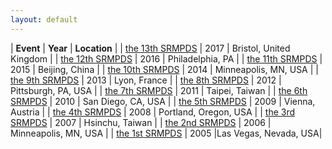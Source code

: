 ```yaml
---
layout: default
---
```

| __Event__ | __Year__ | __Location__ |
| [the 13th SRMPDS](https://sites.google.com/site/srmpds/) | 2017 | Bristol, United Kingdom | 
| [the 12th SRMPDS](https://sites.google.com/site/srmpds16/) | 2016  | Philadelphia, PA | 
| [the 11th SRMPDS](https://sites.google.com/site/srmpds15/) | 2015  | Beijing, China | 
| [the 10th SRMPDS](http://www.mcs.anl.gov/~kettimut/srmpds/) | 2014  | Minneapolis, MN, USA | 
| [the 9th SRMPDS](http://www.mcs.anl.gov/~kettimut/srmpds13/) | 2013  | Lyon, France | 
| [the 8th SRMPDS](http://www.mcs.anl.gov/~kettimut/srmpds12/) | 2012  | Pittsburgh, PA, USA | 
| [the 7th SRMPDS](http://www.mcs.anl.gov/~kettimut/srmpds11/) | 2011  | Taipei, Taiwan | 
| [the 6th SRMPDS](http://www.mcs.anl.gov/~kettimut/srmpds10/) | 2010  | San Diego, CA, USA | 
| [the 5th SRMPDS](http://www.mcs.anl.gov/~kettimut/srmpds09/) | 2009  | Vienna, Austria | 
| [the 4th SRMPDS](http://www.mcs.anl.gov/~kettimut/srmpds08/) | 2008  | Portland, Oregon, USA | 
| [the 3rd SRMPDS](http://www.mcs.anl.gov/~kettimut/srmpds07/) | 2007  | Hsinchu, Taiwan | 
| [the 2nd SRMPDS](http://www.mcs.anl.gov/~kettimut/srmpds06/) | 2006  | Minneapolis, MN, USA | 
| [the 1st SRMPDS](http://www.mcs.anl.gov/~kettimut/srmpds05/) | 2005  |Las Vegas, Nevada, USA|